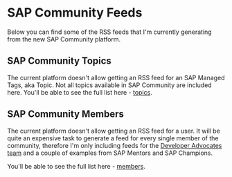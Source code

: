 # SAP Community Feeds

Below you can find some of the RSS feeds that I'm currently generating from the new SAP Community platform.

## SAP Community Topics

The current platform doesn't allow getting an RSS feed for an SAP Managed Tags, aka Topic. Not all topics available in SAP Community are included here. You'll be able to see the full list here - [topics](./topics/README.md).

## SAP Community Members

The current platform doesn't allow getting an RSS feed for a user. It will be quite an expensive task to generate a feed for every single member of the community, therefore I'm only including feeds for the [Developer Advocates team](https://developers.sap.com/developer-advocates.html) and a couple of examples from SAP Mentors and SAP Champions.

You'll be able to see the full list here - [members](./members/README.md).